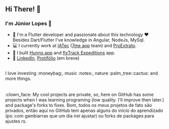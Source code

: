 ## Hi There! 👋

### I'm Júnior Lopes :cowboy_hat_face:

- :brain: I'm a Flutter developer and passionate about this technology :heart: </br>
Besides Dart/Flutter I've knowledge in Angular, NodeJs, MySql.
- :computer: I currently work at [IATec](https://iatec.com/) ([7me app](https://www.instagram.com/7me.app/) team) and [ProExtrato](https://proextrato.com.br/).
- :iphone: I built [Hunno app](https://play.google.com/store/apps/details?id=com.hunno.hunno_app) and [flyTrack Expeditions](https://www.instagram.com/flytrack.expeditions) app. 
- :link: [LinkedIn](https://www.linkedin.com/in/junior-lps/), [Protifólio](https://juniorlpes.github.io/) (em breve)

</br>
I love investing :moneybag:, music :notes:, nature :palm_tree::cactus: and more things.

</br>
</br>
</br>
:clown_face: My cool projects are private, so, here on GitHub has some projects when I was learning programing (low quality. I'll improve then later.) and package's forks to fixes.
Bom, todos os meus projetos de fato são privados, então aqui no GitHub tem apenas alguns do início do aprendizado (ps: com gambiarras que um dia irei ajustar) ou forks de packages para ajustes rs.
